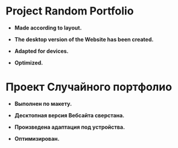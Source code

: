 ﻿# Project Random Portfolio
 

* **Made according to layout.**

* **The desktop version of the Website has been created.**

* **Adapted for devices.**

* **Optimized.**


# Проект Случайного портфолио 


* **Выполнен по макету.**

* **Десктопная версия Вебсайта сверстана.**

* **Произведена адаптация под устройства.**

* **Оптимизирован.**
